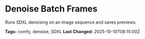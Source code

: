 # Denoise Batch Frames

Runs SDXL denoising on an image sequence and saves previews.

**Tags:** comfy, denoise, SDXL
**Last Changed:** 2025-10-10T08:15:00Z
